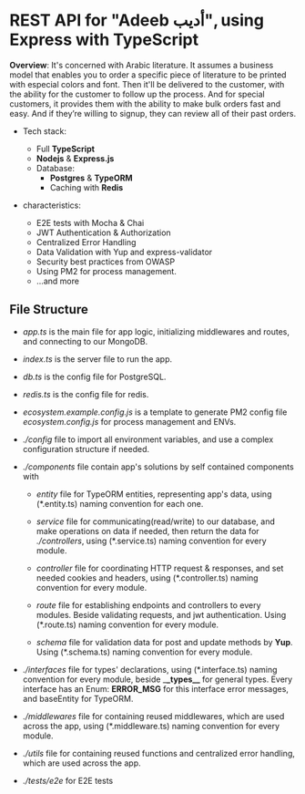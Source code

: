 # REST API for "Adeeb أديب", using Express with TypeScript

**Overview**: It's concerned with Arabic literature. It assumes a business model that enables you to order a specific piece of literature to be printed with especial colors and font. Then it'll be delivered to the customer, with the ability for the customer to follow up the process. And for special customers, it provides them with the ability to make bulk orders fast and easy. And if they’re willing to signup, they can review all of their past orders.

- Tech stack:

  - Full **TypeScript**
  - **Nodejs** & **Express.js**
  - Database:
    - **Postgres** & **TypeORM**
    - Caching with **Redis**

- characteristics:

  - E2E tests with Mocha & Chai
  - JWT Authentication & Authorization
  - Centralized Error Handling
  - Data Validation with Yup and express-validator
  - Security best practices from OWASP
  - Using PM2 for process management.
  - …and more

## File Structure

- _app.ts_ is the main file for app logic, initializing middlewares and routes, and
  connecting to our MongoDB.

- _index.ts_ is the server file to run the app.

- _db.ts_ is the config file for PostgreSQL.

- _redis.ts_ is the config file for redis.

- _ecosystem.example.config.js_ is a template to generate PM2 config file _ecosystem.config.js_ for process management and ENVs.

- _./config_ file to import all environment variables, and use a complex
  configuration structure if needed.

- _./components_ file contain app's solutions by self contained components with

  - _entity_ file for TypeORM entities, representing app's data, using (\*.entity.ts) naming convention for each one.

  - _service_ file for communicating(read/write) to our database, and make
    operations on data if needed, then return the data for _./controllers_,
    using (\*.service.ts) naming convention for every module.

  - _controller_ file for coordinating HTTP request & responses, and set needed
    cookies and headers, using (\*.controller.ts) naming convention for every
    module.

  - _route_ file for establishing endpoints and controllers to every modules.
    Beside validating requests, and jwt authentication. Using (\*.route.ts)
    naming convention for every module.

  - _schema_ file for validation data for post and update methods by **Yup**.
    Using (\*.schema.ts) naming convention for every module.

- _./interfaces_ file for types' declarations, using (\*.interface.ts) naming
  convention for every module, beside \_**\_types\_\_** for general types. Every interface has an Enum: **ERROR_MSG** for this interface error messages, and baseEntity for TypeORM.

- _./middlewares_ file for containing reused middlewares, which are used across
  the app, using (\*.middleware.ts) naming convention for every module.

- _./utils_ file for containing reused functions and centralized error handling, which are used across the app.

- _./tests/e2e_ for E2E tests